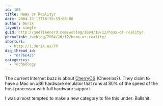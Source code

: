 ```yaml
---
id: 186
title: Hoax or Reality?
date: 2004-10-12T16:30:59+00:00
author: Derik
layout: single
guid: http://godlikenerd.com/weblog/2004/10/12/hoax-or-reality/
permalink: /weblog/2004/10/12/hoax-or-reality/
shorturl:
  - http://l.derik.us/7X
dsq_thread_id:
  - "64766435"
categories:
  - Technology
---
```

The current Internet buzz is about [CherryOS](http://www.cherryos.com) (Cheerios?). They claim to have a Mac on x86 hardware emulator that runs at 80% of the speed of the host processor with full hardware support.

I was almost tempted to make a new category to file this under: Bullshit.